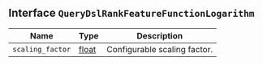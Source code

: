 ## Interface `QueryDslRankFeatureFunctionLogarithm`

| Name | Type | Description |
| - | - | - |
| `scaling_factor` | [float](./float.md) | Configurable scaling factor. |
